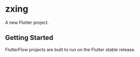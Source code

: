 # zxing

A new Flutter project.

## Getting Started

FlutterFlow projects are built to run on the Flutter _stable_ release.
